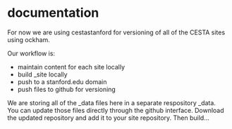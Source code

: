 documentation
=============

For now we are using cestastanford for versioning of all of the CESTA sites using ockham.  

Our workflow is:
- maintain content for each site locally
- build _site locally
- push to a stanford.edu domain
- push files to github for versioning


We are storing all of the _data files here in a separate respository _data.  
You can update those files directly through the github interface. 
Download the updated repository and add it to your site repository. Then build...
